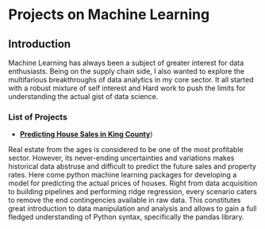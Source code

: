 # Projects on Machine Learning

## Introduction
Machine Learning has always been a subject of greater interest for data enthusiasts. Being on the supply chain side, I also wanted to explore the multifarious breakthroughs of data analytics in my core sector. It all started with a robust mixture of self interest and Hard work to push the limits for understanding the actual gist of data science. 

### List of Projects
- [__Predicting House Sales in King County__](https://github.com/yashpalli1996/machine_learning_projects/blob/master/house%20sales%20in%20king%20county.ipynb))

Real estate from the ages is considered to be one of the most profitable sector. However, its never-ending uncertainties and variations makes historical data abstruse and difficult to predict the future sales and property rates. Here come python machine learning packages for developing a model for predicting the actual prices of houses. Right from data acquisition to building pipelines and performing ridge regression, every scenario caters to remove the end contingencies available in raw data. This constitutes great introduction to data manipulation and analysis  and allows to gain a full fledged  understanding of Python syntax, specifically the pandas library.
